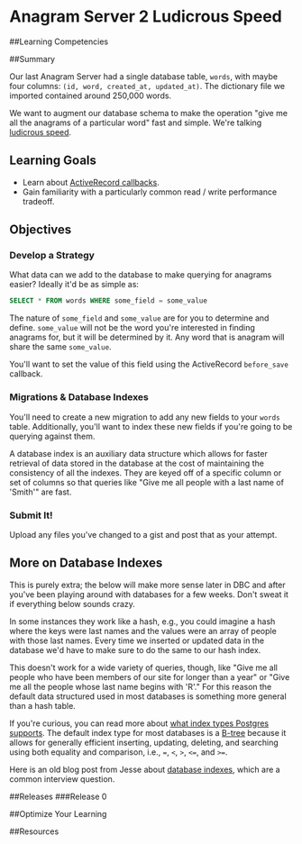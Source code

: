 # Anagram Server 2 Ludicrous Speed 
 
##Learning Competencies 

##Summary 

 Our last Anagram Server had a single database table, `words`, with maybe four columns: `(id, word, created_at, updated_at)`.  The dictionary file we imported contained around 250,000 words.

We want to augment our database schema to make the operation "give me all the anagrams of a particular word" fast and simple.  We're talking [ludicrous speed](http://www.youtube.com/watch?v=mk7VWcuVOf0).

## Learning Goals

- Learn about [ActiveRecord callbacks](http://guides.rubyonrails.org/active_record_validations_callbacks.html#callbacks-overview).
- Gain familiarity with a particularly common read / write performance tradeoff.

## Objectives

### Develop a Strategy

What data can we add to the database to make querying for anagrams easier?  Ideally it'd be as simple as:

```sql
SELECT * FROM words WHERE some_field = some_value
```

The nature of `some_field` and `some_value` are for you to determine and define.  `some_value` will not be the word you're interested in finding anagrams for, but it will be determined by it.  Any word that is anagram will share the same `some_value`.

You'll want to set the value of this field using the ActiveRecord `before_save` callback.

### Migrations &amp; Database Indexes

You'll need to create a new migration to add any new fields to your `words` table.  Additionally, you'll want to index these new fields if you're going to be querying against them.

A database index is an auxiliary data structure which allows for faster retrieval of data stored in the database at the cost of maintaining the consistency of all the indexes.  They are keyed off of a specific column or set of columns so that queries like "Give me all people with a last name of 'Smith'" are fast.

### Submit It!

Upload any files you've changed to a gist and post that as your attempt.

## More on Database Indexes

This is purely extra; the below will make more sense later in DBC and after you've been playing around with databases for a few weeks.  Don't sweat it if everything below sounds crazy.

In some instances they work like a hash, e.g., you could imagine a hash where the keys were last names and the values were an array of people with those last names.  Every time we inserted or updated data in the database we'd have to make sure to do the same to our hash index.

This doesn't work for a wide variety of queries, though, like "Give me all people who have been members of our site for longer than a year" or "Give me all the people whose last name begins with 'R'."  For this reason the default data structured used in most databases is something more general than a hash table.

If you're curious, you can read more about [what index types Postgres supports](http://www.postgresql.org/docs/9.0/static/indexes-types.html).  The default index type for most databases is a [B-tree](http://en.wikipedia.org/wiki/B-tree) because it allows for generally efficient inserting, updating, deleting, and searching using both equality and comparison, i.e., `=`, `<`, `>`, `<=`, and `>=`.

Here is an old blog post from Jesse about [database indexes](http://20bits.com/article/interview-questions-database-indexes), which are a common interview question.
 

##Releases
###Release 0 

##Optimize Your Learning 

##Resources